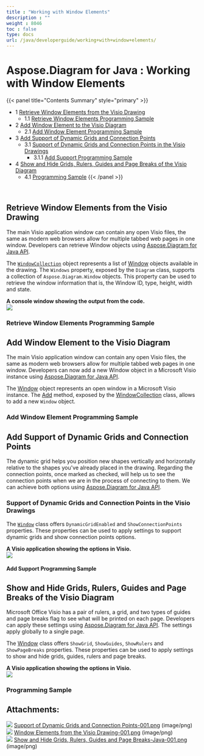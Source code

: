 ```yaml
---
title : "Working with Window Elements" 
description : "" 
weight : 8046 
toc : false
type: docs
url: /java/developerguide/working+with+window+elements/
---
```


# Aspose.Diagram for Java : Working with Window Elements


{{< panel title="Contents Summary" style="primary" >}}
*   1 [Retrieve Window Elements from the Visio Drawing](#retrieve-window-elements-from-the-visio-drawing)
    *   1.1 [Retrieve Window Elements Programming Sample](#retrieve-window-elements-programming-sample)
*   2 [Add Window Element to the Visio Diagram](#add-window-element-to-the-visio-diagram)
    *   2.1 [Add Window Element Programming Sample](#add-window-element-programming-sample)
*   3 [Add Support of Dynamic Grids and Connection Points](#add-support-of-dynamic-grids-and-connection-points)
    *   3.1 [Support of Dynamic Grids and Connection Points in the Visio Drawings](#support-of-dynamic-grids-and-connection-points-in-the-visio-drawings)
        *   3.1.1 [Add Support Programming Sample](#add-support-programming-sample)
*   4 [Show and Hide Grids, Rulers, Guides and Page Breaks of the Visio Diagram](#show-and-hide-grids,-rulers,-guides-and-page-breaks-of-the-visio-diagram)
    *   4.1 [Programming Sample](#programming-sample)
{{< /panel >}}
 

 

## Retrieve Window Elements from the Visio Drawing

The main Visio application window can contain any open Visio files, the same as modern web browsers allow for multiple tabbed web pages in one window. Developers can retrieve Window objects using [Aspose.Diagram for Java API](http://www.aspose.com/java/diagram-component.aspx).

The [`WindowCollection`](http://www.aspose.com/api/java/diagram/com.aspose.diagram/classes/windowcollection) object represents a list of [Window](http://www.aspose.com/api/java/diagram/com.aspose.diagram/classes/window) objects available in the drawing. The `Windows` property, exposed by the `Diagram` class, supports a collection of `Aspose.Diagram.Window` objects. This property can be used to retrieve the window information that is, the Window ID, type, height, width and state.

**A console window showing the output from the code.**  
![](http://i.imgur.com/zduARGh.png)

### Retrieve Window Elements Programming Sample

## Add Window Element to the Visio Diagram

The main Visio application window can contain any open Visio files, the same as modern web browsers allow for multiple tabbed web pages in one window. Developers can now add a new Window object in a Microsoft Visio instance using [Aspose.Diagram for Java API](http://www.aspose.com/java/diagram-component.aspx).

The [Window](http://www.aspose.com/api/java/diagram/com.aspose.diagram/classes/window) object represents an open window in a Microsoft Visio instance. The [Add](http://www.aspose.com/api/java/diagram/com.aspose.diagram/classes/windowcollection/methods/add(com.aspose.diagram.Window)/) method, exposed by the [WindowCollection](http://www.aspose.com/api/java/diagram/com.aspose.diagram/classes/windowcollection) class, allows to add a new `Window` object.

### Add Window Element Programming Sample

## Add Support of Dynamic Grids and Connection Points

The dynamic grid helps you position new shapes vertically and horizontally relative to the shapes you've already placed in the drawing. Regarding the connection points, once marked as checked, will help us to see the connection points when we are in the process of connecting to them. We can achieve both options using [Aspose.Diagram for Java API](http://www.aspose.com/java/diagram-component.aspx).

### Support of Dynamic Grids and Connection Points in the Visio Drawings

The [`Window`](http://www.aspose.com/api/java/diagram/com.aspose.diagram/classes/window) class offers `DynamicGridEnabled` and `ShowConnectionPoints` properties. These properties can be used to apply settings to support dynamic grids and show connection points options.

**A Visio application showing the options in Visio.**  
![](http://i.imgur.com/bxsJIwF.png)

#### Add Support Programming Sample

## Show and Hide Grids, Rulers, Guides and Page Breaks of the Visio Diagram

Microsoft Office Visio has a pair of rulers, a grid, and two types of guides and page breaks flag to see what will be printed on each page. Developers can apply these settings using [Aspose.Diagram for Java API](http://www.aspose.com/java/diagram-component.aspx). The settings apply globally to a single page.

The [Window](http://www.aspose.com/api/java/diagram/com.aspose.diagram/classes/window) class offers `ShowGrid`, `ShowGuides`, `ShowRulers` and `ShowPageBreaks` properties. These properties can be used to apply settings to show and hide grids, guides, rulers and page breaks.

**A Visio application showing the options in Visio.**  
![](http://i.imgur.com/E0pvXbP.png)

### Programming Sample

## Attachments:

![](https://docs2.aspose.com/diagram/java/images/icons/bullet_blue.gif) [Support of Dynamic Grids and Connection Points-001.png](https://docs2.aspose.com/diagram/java/attachments/18612587/18809077.png) (image/png)  
![](https://docs2.aspose.com/diagram/java/images/icons/bullet_blue.gif) [Window Elements from the Visio Drawing-001.png](https://docs2.aspose.com/diagram/java/attachments/18612587/18809091.png) (image/png)  
![](https://docs2.aspose.com/diagram/java/images/icons/bullet_blue.gif) [Show and Hide Grids, Rulers, Guides and Page Breaks-Java-001.png](https://docs2.aspose.com/diagram/java/attachments/18612587/18809090.png) (image/png)  

